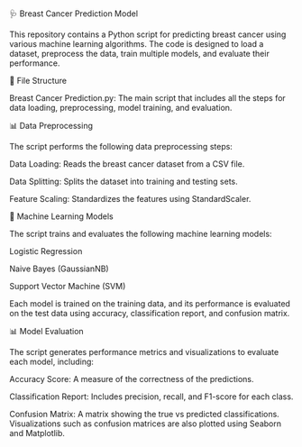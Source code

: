 🩺 Breast Cancer Prediction Model

This repository contains a Python script for predicting breast cancer using various machine learning algorithms. The code is designed to load a dataset, preprocess the data, train multiple models, and evaluate their performance.

📁 File Structure

Breast Cancer Prediction.py: The main script that includes all the steps for data loading, preprocessing, model training, and evaluation.

📊 Data Preprocessing

The script performs the following data preprocessing steps:

Data Loading: Reads the breast cancer dataset from a CSV file.

Data Splitting: Splits the dataset into training and testing sets.

Feature Scaling: Standardizes the features using StandardScaler.

🤖 Machine Learning Models

The script trains and evaluates the following machine learning models:

Logistic Regression

Naive Bayes (GaussianNB)

Support Vector Machine (SVM)

Each model is trained on the training data, and its performance is evaluated on the test data using accuracy, classification report, and confusion matrix.

📊 Model Evaluation

The script generates performance metrics and visualizations to evaluate each model, including:

Accuracy Score: A measure of the correctness of the predictions.

Classification Report: Includes precision, recall, and F1-score for each class.

Confusion Matrix: A matrix showing the true vs predicted classifications.
Visualizations such as confusion matrices are also plotted using Seaborn and Matplotlib.


